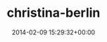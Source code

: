 ---
title:		"christina-berlin"
mediatype:		"upload"
description:		"TBC"
date:		"2014-02-09 15:29:32+00:00"
album:		"people"
filename:		"christina-berlin.md"
series:		""
cl_public_id:		"people/christina-berlin"
cl_version:		1497005363
format:		"tiff"
bytes:		1693840
width:		810
height:		1440
exposure_mode:		"Auto"
program:		"Aperture-priority AE"
aperture:		"2.0"
focal_length:		"50.0 mm"
iso:		"200"
shutter_speed:		"1/500"
metering:		"Multi-segment"
flash:		"Off, Did not fire"
white_balance:		"Custom"
colour_temp:		"5500"
has_crop:		"false"
orientation:		"Horizontal (normal)"
camera_model:		"NIKON D800"
lens_info:		"0mm f/0"
artist:		"No artist info"
x_resolution:		"300"
y_resolution:		"300"
---